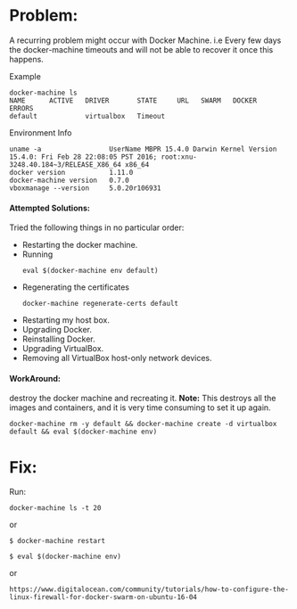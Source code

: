 # Problem:
A recurring problem might occur with Docker Machine. i.e Every few days the docker-machine timeouts and will not be able to recover it once this happens.

Example
```
docker-machine ls
NAME      ACTIVE   DRIVER       STATE     URL   SWARM   DOCKER   ERRORS
default            virtualbox   Timeout
```
Environment Info
```
uname -a                 UserName MBPR 15.4.0 Darwin Kernel Version 15.4.0: Fri Feb 28 22:08:05 PST 2016; root:xnu-3248.40.184~3/RELEASE_X86_64 x86_64
docker version           1.11.0
docker-machine version   0.7.0
vboxmanage --version     5.0.20r106931
```
#### Attempted Solutions:
Tried the following things in no particular order:

 - Restarting the docker machine.
 - Running
   ```
   eval $(docker-machine env default) 
   ```
 - Regenerating the certificates
   ```
   docker-machine regenerate-certs default
   ```
 - Restarting my host box.
 - Upgrading Docker.
 - Reinstalling Docker.
 - Upgrading VirtualBox.
 - Removing all VirtualBox host-only network devices.

#### WorkAround:
destroy the docker machine and recreating it.
**Note:** This destroys all the images and containers, and it is very time consuming to set it up again.
 ```
 docker-machine rm -y default && docker-machine create -d virtualbox default && eval $(docker-machine env)
 ```

# Fix:
Run: 
 ```
 docker-machine ls -t 20
 ```
 or
 ```
 $ docker-machine restart

 $ eval $(docker-machine env)
 ```
 or
 ```
 https://www.digitalocean.com/community/tutorials/how-to-configure-the-linux-firewall-for-docker-swarm-on-ubuntu-16-04
 ```
